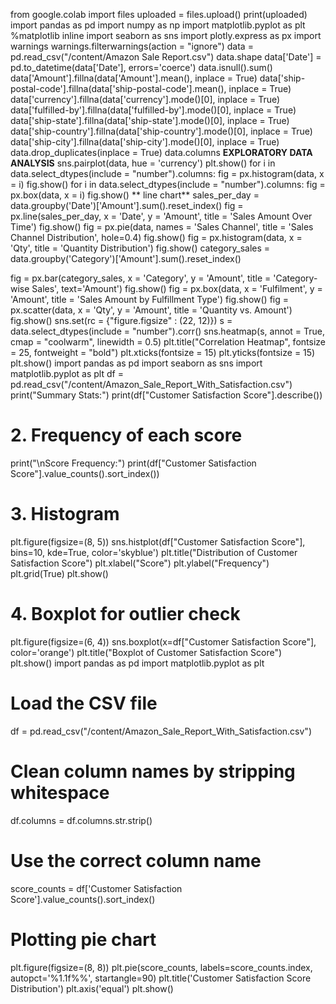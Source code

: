 from google.colab import files
uploaded = files.upload()
print(uploaded)
import pandas as pd
import numpy as np
import matplotlib.pyplot as plt
%matplotlib inline
import seaborn as sns
import plotly.express as px
import warnings
warnings.filterwarnings(action = "ignore")
data = pd.read_csv("/content/Amazon Sale Report.csv")
data.shape
data['Date'] = pd.to_datetime(data['Date'], errors='coerce')
data.isnull().sum()
data['Amount'].fillna(data['Amount'].mean(), inplace = True)
data['ship-postal-code'].fillna(data['ship-postal-code'].mean(), inplace = True)
data['currency'].fillna(data['currency'].mode()[0], inplace = True)
data['fulfilled-by'].fillna(data['fulfilled-by'].mode()[0], inplace = True)
data['ship-state'].fillna(data['ship-state'].mode()[0], inplace = True)
data['ship-country'].fillna(data['ship-country'].mode()[0], inplace = True)
data['ship-city'].fillna(data['ship-city'].mode()[0], inplace = True)
data.drop_duplicates(inplace = True)
data.columns
**EXPLORATORY DATA ANALYSIS**
sns.pairplot(data, hue = 'currency')
plt.show()
for i in data.select_dtypes(include = "number").columns:
    fig = px.histogram(data, x = i)
    fig.show()
for i in data.select_dtypes(include = "number").columns:
    fig = px.box(data, x = i)
    fig.show()
**    line chart**
sales_per_day = data.groupby('Date')['Amount'].sum().reset_index()
fig = px.line(sales_per_day, x = 'Date', y = 'Amount',
              title = 'Sales Amount Over Time')
fig.show()
fig = px.pie(data, names = 'Sales Channel',
             title = 'Sales Channel Distribution', hole=0.4)
fig.show()
fig = px.histogram(data, x = 'Qty',
                   title = 'Quantity Distribution')
fig.show()
category_sales = data.groupby('Category')['Amount'].sum().reset_index()

fig = px.bar(category_sales, x = 'Category', y = 'Amount',
             title = 'Category-wise Sales', text='Amount')
fig.show()
fig = px.box(data, x = 'Fulfilment', y = 'Amount',
             title = 'Sales Amount by Fulfillment Type')
fig.show()
fig = px.scatter(data, x = 'Qty', y = 'Amount',
                 title = 'Quantity vs. Amount')
fig.show()
sns.set(rc = {"figure.figsize" : (22, 12)})
s = data.select_dtypes(include = "number").corr()
sns.heatmap(s, annot = True, cmap = "coolwarm", linewidth = 0.5)
plt.title("Correlation Heatmap", fontsize = 25, fontweight = "bold")
plt.xticks(fontsize = 15)
plt.yticks(fontsize = 15)
plt.show()
import pandas as pd
import seaborn as sns
import matplotlib.pyplot as plt
df = pd.read_csv("/content/Amazon_Sale_Report_With_Satisfaction.csv")
print("Summary Stats:")
print(df["Customer Satisfaction Score"].describe())

# 2. Frequency of each score
print("\nScore Frequency:")
print(df["Customer Satisfaction Score"].value_counts().sort_index())

# 3. Histogram
plt.figure(figsize=(8, 5))
sns.histplot(df["Customer Satisfaction Score"], bins=10, kde=True, color='skyblue')
plt.title("Distribution of Customer Satisfaction Score")
plt.xlabel("Score")
plt.ylabel("Frequency")
plt.grid(True)
plt.show()

# 4. Boxplot for outlier check
plt.figure(figsize=(6, 4))
sns.boxplot(x=df["Customer Satisfaction Score"], color='orange')
plt.title("Boxplot of Customer Satisfaction Score")
plt.show()
import pandas as pd
import matplotlib.pyplot as plt

# Load the CSV file
df = pd.read_csv("/content/Amazon_Sale_Report_With_Satisfaction.csv")

# Clean column names by stripping whitespace
df.columns = df.columns.str.strip()

# Use the correct column name
score_counts = df['Customer Satisfaction Score'].value_counts().sort_index()

# Plotting pie chart
plt.figure(figsize=(8, 8))
plt.pie(score_counts, labels=score_counts.index, autopct='%1.1f%%', startangle=90)
plt.title('Customer Satisfaction Score Distribution')
plt.axis('equal')
plt.show()
